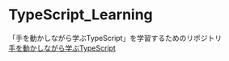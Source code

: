 # TypeScript_Learning

「手を動かしながら学ぶTypeScript」を学習するためのリポジトリ  
[手を動かしながら学ぶTypeScript](https://www.amazon.co.jp/%E6%89%8B%E3%82%92%E5%8B%95%E3%81%8B%E3%81%97%E3%81%AA%E3%81%8C%E3%82%89%E5%AD%A6%E3%81%B6-TypeScript-%E6%B8%A1%E9%82%89-%E6%AF%94%E5%91%82%E6%A8%B9/dp/4863543557)